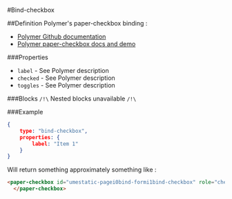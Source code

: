 #Bind-checkbox

##Definition
Polymer's paper-checkbox binding :
+ [Polymer Github documentation](https://github.com/PolymerElements/paper-checkbox)
+ [Polymer paper-checkbox docs and demo](https://elements.polymer-project.org/elements/paper-checkbox)


###Properties
+ `label` - See Polymer description
+ `checked` - See Polymer description
+ `toggles` - See Polymer description

###Blocks
`/!\` Nested blocks unavailable `/!\`

###Example
```json
{
    type: "bind-checkbox",
    properties: {
        label: "Item 1"
    }
}
```
Will return something approximately something like :
```html
<paper-checkbox id="umestatic-pagei0bind-formi1bind-checkbox" role="checkbox" tabindex="0" toggles="" aria-pressed="false" aria-disabled="false" aria-checked="false" class="x-scope paper-checkbox-0" aria-label="Item 1">
  </paper-checkbox>
```